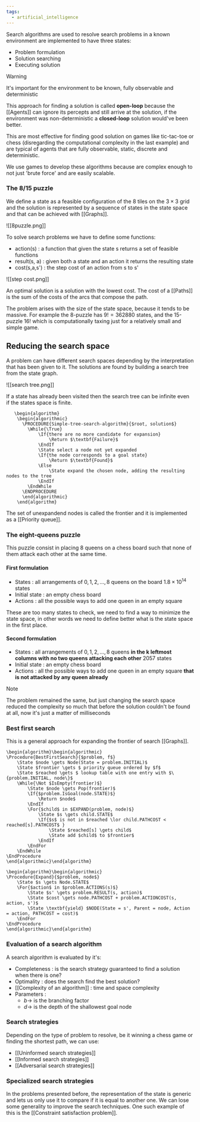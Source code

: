 ```yaml
---
tags:
  - artificial_intelligence
---
```

Search algorithms are used to resolve search problems in a known environment are implemented to have three states:
- Problem formulation
- Solution searching
- Executing solution

>[!warning]
>It's important for the environment to be known, fully observable and deterministic

This approach for finding a solution is called **open-loop** because the [[Agents]] can ignore its percepts and still arrive at the solution, if the environment was non-deterministic a **closed-loop** solution would've been better.

This are most effective for finding good solution on games like tic-tac-toe or chess (disregarding the computational complexity in the last example) and are typical of agents that are fully observable, static, discrete and deterministic.

We use games to develop these algorithms because are complex enough to not just 'brute force' and are easily scalable.
### The 8/15 puzzle

We define a state as a feasible configuration of the 8 tiles on the $3\times 3$ grid and the solution is represented by a sequence of states in the state space and that can be achieved with [[Graphs]].

![[8puzzle.png]]

To solve search problems we have to define some functions:
- action(s) : a function that given the state s returns a set of feasible functions
- result(s, a) : given both a state and an action it returns the resulting state
- cost(s,a,s') : the step cost of an action from s to s'

![[step cost.png]]

An optimal solution is a solution with the lowest cost. The cost of a [[Paths]] is the sum of the costs of the arcs that compose the path.

The problem arises with the size of the state space, because it tends to be massive. For example the 8-puzzle has $9! = 362880$ states, and the 15-puzzle $16!$ which is computationally taxing just for a relatively small and simple game.
## Reducing the search space

A problem can have different search spaces depending by the interpretation that has been given to it.
The solutions are found by building a search tree from the state graph.

![[search tree.png]]

If a state has already been visited then the search tree can be infinite even if the states space is finite.
```pseudo
   \begin{algorithm}
    \begin{algorithmic}
      \PROCEDURE{Simple-tree-search-algorithm}{$root, solution$} 
	    \While{\True}
		    \If{there are no more candidate for expansion}
			    \Return $\textbf{Failure}$
			\EndIf
			\State select a node not yet expanded
			\If{the node corresponds to a goal state}
				\Return $\textbf{Found}$
			\Else
				\State expand the chosen node, adding the resulting nodes to the tree
			\EndIf
	    \EndWhile
      \ENDPROCEDURE
      \end{algorithmic}
    \end{algorithm}
```
The set of unexpandend nodes is called the frontier and it is implemented as a [[Priority queue]].
### The eight-queens puzzle

This puzzle consist in placing 8 queens on a chess board such that none of them attack each other at the same time.
#### First formulation
- States : all arrangements of $0,1,2,\dots,8$ queens on the board $1.8\times 10^{14}$ states
- Initial state : an empty chess board
- Actions : all the possible ways to add one queen in an empty square

These are too many states to check, we need to find a way to minimize the state space, in other words we need to define better what is the state space in the first place.
#### Second formulation
- States : all arrangements of $0,1,2,\dots,8$ queens **in the k leftmost columns with no two queens attacking each other** $2057$ states
- Initial state : an empty chess board
- Actions : all the possible ways to add one queen in an empty square **that is not attacked by any queen already**

>[!Note]
>The problem remained the same, but just changing the search space reduced the complexity so much that before the solution couldn't be found at all, now it's just a matter of milliseconds
>
### Best first search

This is a general approach for expanding the frontier of search [[Graphs]]. 

```pseudo
\begin{algorithm}\begin{algorithmic}
\Procedure{BestFirstSearch}{$problem, f$}
	\State $node \gets Node(State = problem.INITIAL)$
	\State $frontier \gets $ priority queue ordered by $f$
	\State $reached \gets $ lookup table with one entry with $\{problem.INITIAL, node\}$
	\While{\Not $IsEmpty(frontier)$}
		\State $node \gets Pop(frontier)$
		\If{$problem.IsGoal(node.STATE)$}
			\Return $node$
		\EndIf
		\For{$child$ in $EXPAND(problem, node)$}
			\State $s \gets child.STATE$
			\If{$s$ is not in $reached \lor child.PATHCOST < reached[s].PATHCOST$ }
				\State $reached[s] \gets child$
				\State add $child$ to $frontier$
			\EndIf
		\EndFor
	\EndWhile 
\EndProcedure
\end{algorithmic}\end{algorithm}
```

```pseudo
\begin{algorithm}\begin{algorithmic}
\Procedure{Expand}{$problem, node$}
	\State $s \gets Node.STATE$
	\For{$action$ in $problem.ACTIONS(s)$}
		\State $s' \gets problem.RESULT(s, action)$
		\State $cost \gets node.PATHCOST + problem.ACTIONCOST(s, action, s')$
		\State \textbf{yield} $NODE(State = s', Parent = node, Action = action, PATHCOST = cost)$
	\EndFor
\EndProcedure
\end{algorithmic}\end{algorithm}
```
### Evaluation of a search algorithm

A search algorithm is evaluated by it's:
- Completeness : is the search strategy guaranteed to find a solution when there is one?
- Optimality :  does the search find the best solution?
- [[Complexity of an algorithm]] : time and space complexity
- Parameters : 
	- $b \to$ is the branching factor
	- $d \to$ is the depth of the shallowest goal node
### Search strategies

Depending on the type of problem to resolve, be it winning a chess game or finding the shortest path, we can use:
- [[Uninformed search strategies]]
- [[Informed search strategies]]
- [[Adversarial search strategies]]
### Specialized search strategies

In the problems presented before, the representation of the state is generic and lets us only use it to compare if it is equal to another one. We can lose some generality to improve the search techniques. One such example of this is the [[Constraint satisfaction problem]]. 